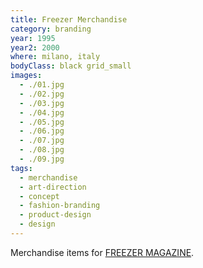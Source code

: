 ```yaml
---
title: Freezer Merchandise
category: branding
year: 1995
year2: 2000
where: milano, italy
bodyClass: black grid_small
images:
  - ./01.jpg
  - ./02.jpg
  - ./03.jpg
  - ./04.jpg
  - ./05.jpg
  - ./06.jpg
  - ./07.jpg
  - ./08.jpg
  - ./09.jpg
tags:
  - merchandise
  - art-direction
  - concept
  - fashion-branding
  - product-design
  - design
---
```


Merchandise items for [FREEZER MAGAZINE](https://freezer.junglestar.org).
